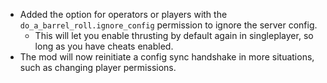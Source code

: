 - Added the option for operators or players with the `do_a_barrel_roll.ignore_config` permission to ignore the server config.
  - This will let you enable thrusting by default again in singleplayer, so long as you have cheats enabled.
- The mod will now reinitiate a config sync handshake in more situations, such as changing player permissions.